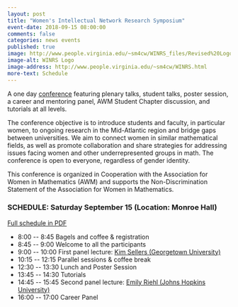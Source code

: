 ```yaml
---
layout: post
title: "Women's Intellectual Network Research Symposium"
event-date: 2018-09-15 08:00:00
comments: false
categories: news events
published: true
image: http://www.people.virginia.edu/~sm4cw/WINRS_files/Revised%20Logo.jpg
image-alt: WINRS Logo
image-address: http://www.people.virginia.edu/~sm4cw/WINRS.html
more-text: Schedule
---
```


A one day <a href="http://www.people.virginia.edu/~sm4cw/WINRS.html">conference</a> featuring plenary talks, student talks, poster session, a career and mentoring panel, AWM Student Chapter discussion, and tutorials at all levels. 

<!--more-->

The conference objective is to introduce students and faculty, in particular women, to ongoing research in the Mid-Atlantic region and bridge gaps between universities. We aim to connect women in similar mathematical fields, as well as promote collaboration and share strategies for addressing issues facing women and other underrepresented groups in math. The conference is open to everyone, regardless of gender identity.

This conference is organized in Cooperation with the Association for Women in Mathematics (AWM) and supports the Non-Discrimination Statement of the Association for Women in Mathematics.


### SCHEDULE: Saturday September 15 (Location: Monroe Hall)

<a href="{{site.url}}/img/news_events/WINRS-SCHEDULE-2018.pdf">Full schedule in PDF</a>

-  8:00  --  8:45 Bagels and coffee & registration
-  8:45  --  9:00 Welcome to all the participants
-  9:00  -- 10:00 First panel lecture: <a href="http://faculty.georgetown.edu/kfs7/">Kim Sellers (Georgetown University)</a>
- 10:15 -- 12:15 Parallel sessions & coffee break
- 12:30 -- 13:30 Lunch and Poster Session
- 13:45 -- 14:30 Tutorials 
- 14:45 -- 15:45 Second panel lecture: <a href="http://faculty.georgetown.edu/kfs7/">Emily Riehl (Johns Hopkins University)</a>
- 16:00 -- 17:00 Career Panel